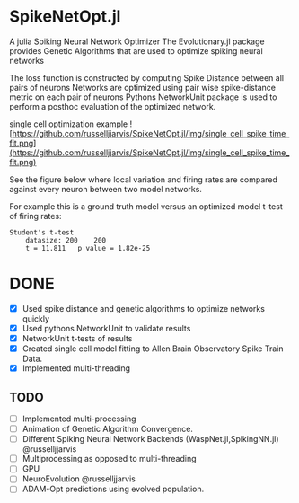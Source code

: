 # SpikeNetOpt.jl
A julia Spiking Neural Network Optimizer
The Evolutionary.jl package provides Genetic Algorithms that are used to optimize spiking neural networks

The loss function is constructed by computing Spike Distance between all pairs of neurons
Networks are optimized using pair wise spike-distance metric on each pair of neurons
Pythons NetworkUnit package is used to perform a posthoc evaluation of the optimized network.

single cell optimization example
![https://github.com/russelljjarvis/SpikeNetOpt.jl/img/single_cell_spike_time_fit.png](https://github.com/russelljjarvis/SpikeNetOpt.jl/img/single_cell_spike_time_fit.png)

See the figure below where local variation and firing rates are compared against every neuron between two model networks.

For example this is a ground truth model versus an optimized model t-test of firing rates:
```
Student's t-test
	datasize: 200 	 200
	t = 11.811 	 p value = 1.82e-25
```


# DONE

- [x] Used spike distance and genetic algorithms to optimize networks quickly
- [x] Used pythons NetworkUnit to validate results
- [x] NetworkUnit t-tests of results
- [x] Created single cell model fitting to Allen Brain Observatory Spike Train Data.
- [x] Implemented multi-threading
## TODO
- [ ] Implemented multi-processing
- [ ] Animation of Genetic Algorithm Convergence.
- [ ] Different Spiking Neural Network Backends (WaspNet.jl,SpikingNN.jl)
@russelljjarvis
- [ ] Multiprocessing as opposed to multi-threading
- [ ] GPU
- [ ] NeuroEvolution @russelljjarvis
- [ ] ADAM-Opt predictions using evolved population.
